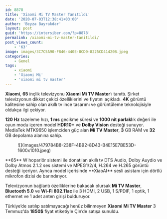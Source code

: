 ```yaml
---
id: 8878
title: 'Xiaomi Mi TV Master Tanıtıldı'
date: '2020-07-03T12:38:41+03:00'
author: 'Beyza Bayrakdar'
layout: post
guid: 'https://intersiber.com/?p=8878'
permalink: /xiaomi-mi-tv-master-tanitildi/
post_views_count:
    - '63'
image: images/3C7C5A90-F846-440E-8CD0-8225CD41420B.jpeg
categories:
    - Genel
tags:
    - xiaomi
    - 'Xiaomi Mi'
    - 'xiaomi mi tv master'
---
```


**Xiaomi**, **65** inçlik televizyonu **Xiaomi Mi TV Master**‘ı tanıttı. Şirket televizyonun dikkat çekici özelliklerini ve fiyatını açıkladı. **4K** görüntü kalitesine sahip olan akıllı tv ince tasarımı ve görüntüleme teknolojisiyle oldukça ilgi çekiyor.

**120 Hz** tazeleme hızı, **1 ms** gecikme süresi ve **1000 nit parlakl**ık değeri ile oyun modu içeren model **HDR10+** ve **Dolby Vision** desteği sunuyor. MediaTek MTK9650 işlemciden güç alan **Mi TV Master**, **3** GB RAM ve **32** GB depolama alanına sahip.

<figure class="wp-block-image size-large">![](images/479784B8-238F-4B92-8D43-B4E15E7BE53D-1600x1010.jpeg)</figure>**65** W hoparlör sistemi ile donatılan akıllı tv DTS Audio, Dolby Auydio ve Dolby Atmos 2.1.2 ses sistemi ve MPEG1/2/4, H.264 ve H.265 görüntü desteği içeriyor. Ayrıca model içerisinde **XiaoAI** sesli asistanı için dörtlü mikrofon dizisi de barındırıyor.

Televizyonun bağlantı özelliklerine bakacak olursak **Mi TV Master**, **Bluetooth 5.0** ve **Wi-Fi 802.11ac** ile 3 HDMI, 2 USB, 1 S/PDIF, 1 optik, 1 ethernet ve 1 adet anten girişi bulduruyor.

Türkiye’de satılıp satılmayacağı henüz bilinmeyen **Xiaomi Mi TV Master** 3 Temmuz’da **1850$** fiyat etiketiyle Çin’de satışa sunuldu.